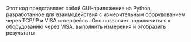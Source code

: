 Этот код представляет собой GUI-приложение на Python, разработанное для взаимодействия с измерительным оборудованием через TCP/IP и VISA интерфейсы. Оно позволяет подключиться к оборудованию через VISA, выполнить измерения и отобразить результаты

